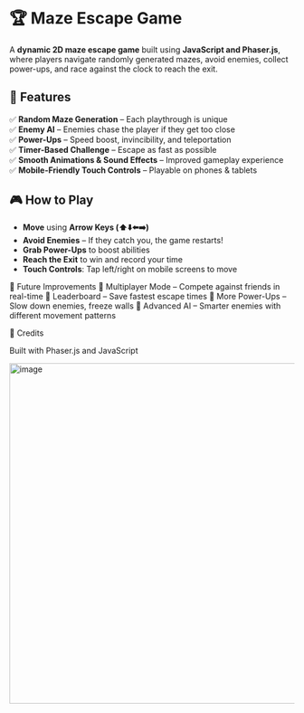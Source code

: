 # 🏆 Maze Escape Game

A **dynamic 2D maze escape game** built using **JavaScript and Phaser.js**, where players navigate randomly generated mazes, avoid enemies, collect power-ups, and race against the clock to reach the exit. 

## 🚀 Features

✅ **Random Maze Generation** – Each playthrough is unique  
✅ **Enemy AI** – Enemies chase the player if they get too close  
✅ **Power-Ups** – Speed boost, invincibility, and teleportation  
✅ **Timer-Based Challenge** – Escape as fast as possible  
✅ **Smooth Animations & Sound Effects** – Improved gameplay experience  
✅ **Mobile-Friendly Touch Controls** – Playable on phones & tablets  

## 🎮 How to Play  

- **Move** using **Arrow Keys (⬆️⬇️⬅️➡️)**  
- **Avoid Enemies** – If they catch you, the game restarts!  
- **Grab Power-Ups** to boost abilities  
- **Reach the Exit** to win and record your time  
- **Touch Controls**: Tap left/right on mobile screens to move  

📌 Future Improvements
🔹 Multiplayer Mode – Compete against friends in real-time
🔹 Leaderboard – Save fastest escape times
🔹 More Power-Ups – Slow down enemies, freeze walls
🔹 Advanced AI – Smarter enemies with different movement patterns

📜 Credits

Built with Phaser.js and JavaScript

<img width="602" alt="image" src="https://github.com/user-attachments/assets/4dfebf58-a2b6-4200-88c1-5dc74e292fc7" />

